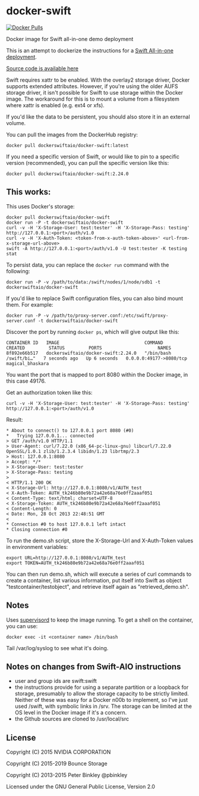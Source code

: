 docker-swift
============

[![Docker Pulls](https://img.shields.io/docker/pulls/dockerswiftaio/docker-swift.svg)](https://hub.docker.com/r/dockerswiftaio/docker-swift/)

Docker image for Swift all-in-one demo deployment

This is an attempt to dockerize the instructions for a [Swift All-in-one deployment](https://docs.openstack.org/swift/latest/development_saio.html).

[Source code is available here](https://github.com/NVIDIA/docker-swift)

Swift requires xattr to be enabled. With the overlay2 storage driver, Docker
supports extended attributes. However, if you're using the older AUFS storage
driver, it isn't possible for Swift to use storage within the Docker image.
The workaround for this is to mount a volume from a filesystem where xattr is
enabled (e.g. ext4 or xfs).

If you'd like the data to be persistent, you should also store it in an external
volume.

You can pull the images from the DockerHub registry:
```
docker pull dockerswiftaio/docker-swift:latest
```

If you need a specific version of Swift, or would like to pin to a specific
version (recommended), you can pull the specific version like this:
```
docker pull dockerswiftaio/docker-swift:2.24.0
```

## This works:

This uses Docker's storage:
```
docker pull dockerswiftaio/docker-swift
docker run -P -t dockerswiftaio/docker-swift
curl -v -H 'X-Storage-User: test:tester' -H 'X-Storage-Pass: testing' http://127.0.0.1:<port>/auth/v1.0
curl -v -H 'X-Auth-Token: <token-from-x-auth-token-above>' <url-from-x-storage-url-above>
swift -A http://127.0.0.1:<port>/auth/v1.0 -U test:tester -K testing stat
```

To persist data, you can replace the `docker run` command with the following:
```
docker run -P -v /path/to/data:/swift/nodes/1/node/sdb1 -t dockerswiftaio/docker-swift
```

If you'd like to replace Swift configuration files, you can also bind mount
them. For example:
```
docker run -P -v /path/to/proxy-server.conf:/etc/swift/proxy-server.conf -t dockerswiftaio/docker-swift
```

Discover the port by running `docker ps`, which will give output like this:

```
CONTAINER ID   IMAGE                                COMMAND                  CREATED         STATUS         PORTS                     NAMES
8f892e66b517   dockerswiftaio/docker-swift:2.24.0   "/bin/bash /swift/bi…"   7 seconds ago   Up 6 seconds   0.0.0.0:49177->8080/tcp   magical_bhaskara
```

You want the port that is mapped to port 8080 within the Docker image, in this case 49176.

Get an authorization token like this:

```
curl -v -H 'X-Storage-User: test:tester' -H 'X-Storage-Pass: testing' http://127.0.0.1:<port>/auth/v1.0
```

Result:

```
* About to connect() to 127.0.0.1 port 8080 (#0)
*   Trying 127.0.0.1... connected
> GET /auth/v1.0 HTTP/1.1
> User-Agent: curl/7.22.0 (x86_64-pc-linux-gnu) libcurl/7.22.0 OpenSSL/1.0.1 zlib/1.2.3.4 libidn/1.23 librtmp/2.3
> Host: 127.0.0.1:8080
> Accept: */*
> X-Storage-User: test:tester
> X-Storage-Pass: testing
>
< HTTP/1.1 200 OK
< X-Storage-Url: http://127.0.0.1:8080/v1/AUTH_test
< X-Auth-Token: AUTH_tk246b80e9b72a42e68a76e0ff2aaaf051
< Content-Type: text/html; charset=UTF-8
< X-Storage-Token: AUTH_tk246b80e9b72a42e68a76e0ff2aaaf051
< Content-Length: 0
< Date: Mon, 28 Oct 2013 22:48:51 GMT
<
* Connection #0 to host 127.0.0.1 left intact
* Closing connection #0
```

To run the demo.sh script, store the X-Storage-Url and X-Auth-Token values in environment variables:

```
export URL=http://127.0.0.1:8080/v1/AUTH_test
export TOKEN=AUTH_tk246b80e9b72a42e68a76e0ff2aaaf051
```

You can then run demo.sh, which will execute a series of curl commands to create
a container, list various information, put itself into Swift as object
"testcontainer/testobject", and retrieve itself again as "retrieved_demo.sh".

## Notes

Uses [supervisord](http://supervisord.org/) to keep the image running. To get a shell on the container, you can use:

```
docker exec -it <container name> /bin/bash
```

Tail /var/log/syslog to see what it's doing.

## Notes on changes from Swift-AIO instructions

- user and group ids are swift:swift
- the instructions provide for using a separate partition or a loopback for
  storage, presumably to allow the storage capacity to be strictly limited.
  Neither of these was easy for a Docker n00b to implement, so I've just used
  /swift, with symbolic links in /srv. The storage can be limited at the OS
  level in the Docker image if it's a concern.
- the Github sources are cloned to /usr/local/src

## License

Copyright (C) 2015 NVIDIA CORPORATION

Copyright (C) 2015-2019 Bounce Storage

Copyright (C) 2013-2015 Peter Binkley @pbinkley

Licensed under the GNU General Public License, Version 2.0
